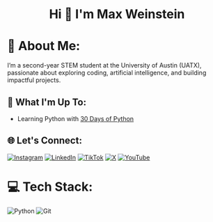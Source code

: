 <h1 align="center">Hi 👋 I'm Max Weinstein</h2>

# 💫 About Me:
I’m a second-year STEM student at the University of Austin (UATX), passionate about exploring coding, artificial intelligence, and building impactful projects.

## 🚀 What I'm Up To:
- Learning Python with [30 Days of Python](https://github.com/Asabeneh/30-Days-Of-Python)

## 🌐 Let's Connect:
[![Instagram](https://img.shields.io/badge/Instagram-%23E4405F.svg?logo=Instagram&logoColor=white)](https://instagram.com/maxjweinstein) 
[![LinkedIn](https://img.shields.io/badge/LinkedIn-%230077B5.svg?logo=linkedin&logoColor=white)](https://linkedin.com/in/maxjweinstein) 
[![TikTok](https://img.shields.io/badge/TikTok-%23000000.svg?logo=TikTok&logoColor=white)](https://tiktok.com/@maxweinstein841) 
[![X](https://img.shields.io/badge/X-black.svg?logo=X&logoColor=white)](https://x.com/maxweinstein_) 
[![YouTube](https://img.shields.io/badge/YouTube-%23FF0000.svg?logo=YouTube&logoColor=white)](https://youtube.com/@maxjweisntein) 

# 💻 Tech Stack:
![Python](https://img.shields.io/badge/python-3670A0?style=for-the-badge&logo=python&logoColor=ffdd54) 
![Git](https://img.shields.io/badge/git-%23F05033.svg?style=for-the-badge&logo=git&logoColor=white)
